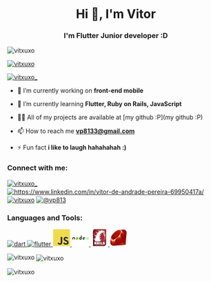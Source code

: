 <!--
**vitxuxo/vitxuxo** is a ✨ _special_ ✨ repository because its `README.md` (this file) appears on your GitHub profile.

Here are some ideas to get you started:

- 🔭 I’m currently working on ...
- 🌱 I’m currently learning ...
- 👯 I’m looking to collaborate on ...
- 🤔 I’m looking for help with ...
- 💬 Ask me about ...
- 📫 How to reach me: ...
- 😄 Pronouns: ...
- ⚡ Fun fact: ...
-->
<h1 align="center">Hi 👋, I'm Vitor</h1>
<h3 align="center">I'm Flutter Junior developer :D</h3>

<p align="left"> <img src="https://komarev.com/ghpvc/?username=vitxuxo&label=Profile%20views&color=0e75b6&style=flat" alt="vitxuxo" /> </p>

<p align="left"> <a href="https://github.com/ryo-ma/github-profile-trophy"><img src="https://github-profile-trophy.vercel.app/?username=vitxuxo" alt="vitxuxo" /></a> </p>

<p align="left"> <a href="https://twitter.com/vitxuxo_" target="blank"><img src="https://img.shields.io/twitter/follow/vitxuxo_?logo=twitter&style=for-the-badge" alt="vitxuxo_" /></a> </p>

- 🔭 I’m currently working on **front-end mobile**

- 🌱 I’m currently learning **Flutter, Ruby on Rails, JavaScript**

- 👨‍💻 All of my projects are available at [my github :P](my github :P)

- 📫 How to reach me **vp8133@gmail.com**

- ⚡ Fun fact **i like to laugh hahahahah :)**

<h3 align="left">Connect with me:</h3>
<p align="left">
<a href="https://twitter.com/vitxuxo_" target="blank"><img align="center" src="https://raw.githubusercontent.com/rahuldkjain/github-profile-readme-generator/master/src/images/icons/Social/twitter.svg" alt="vitxuxo_" height="30" width="40" /></a>
<a href="https://linkedin.com/in/https://www.linkedin.com/in/vitor-de-andrade-pereira-69950417a/" target="blank"><img align="center" src="https://raw.githubusercontent.com/rahuldkjain/github-profile-readme-generator/master/src/images/icons/Social/linked-in-alt.svg" alt="https://www.linkedin.com/in/vitor-de-andrade-pereira-69950417a/" height="30" width="40" /></a>
<a href="https://instagram.com/vitxuxo" target="blank"><img align="center" src="https://raw.githubusercontent.com/rahuldkjain/github-profile-readme-generator/master/src/images/icons/Social/instagram.svg" alt="vitxuxo" height="30" width="40" /></a>
<a href="https://www.hackerrank.com/@vp813" target="blank"><img align="center" src="https://raw.githubusercontent.com/rahuldkjain/github-profile-readme-generator/master/src/images/icons/Social/hackerrank.svg" alt="@vp813" height="30" width="40" /></a>
</p>

<h3 align="left">Languages and Tools:</h3>
<p align="left"> <a href="https://dart.dev" target="_blank"> <img src="https://www.vectorlogo.zone/logos/dartlang/dartlang-icon.svg" alt="dart" width="40" height="40"/> </a> <a href="https://flutter.dev" target="_blank"> <img src="https://www.vectorlogo.zone/logos/flutterio/flutterio-icon.svg" alt="flutter" width="40" height="40"/> </a> <a href="https://developer.mozilla.org/en-US/docs/Web/JavaScript" target="_blank"> <img src="https://raw.githubusercontent.com/devicons/devicon/master/icons/javascript/javascript-original.svg" alt="javascript" width="40" height="40"/> </a> <a href="https://nodejs.org" target="_blank"> <img src="https://raw.githubusercontent.com/devicons/devicon/master/icons/nodejs/nodejs-original-wordmark.svg" alt="nodejs" width="40" height="40"/> </a> <a href="https://rubyonrails.org" target="_blank"> <img src="https://raw.githubusercontent.com/devicons/devicon/master/icons/rails/rails-original-wordmark.svg" alt="rails" width="40" height="40"/> </a> <a href="https://www.ruby-lang.org/en/" target="_blank"> <img src="https://raw.githubusercontent.com/devicons/devicon/master/icons/ruby/ruby-original.svg" alt="ruby" width="40" height="40"/> </a> </p>

<p><img align="left" src="https://github-readme-stats.vercel.app/api/top-langs?username=vitxuxo&show_icons=true&locale=en&layout=compact" alt="vitxuxo" /></p>

<p>&nbsp;<img align="center" src="https://github-readme-stats.vercel.app/api?username=vitxuxo&show_icons=true&locale=en" alt="vitxuxo" /></p>

<p><img align="center" src="https://github-readme-streak-stats.herokuapp.com/?user=vitxuxo&" alt="vitxuxo" /></p>
